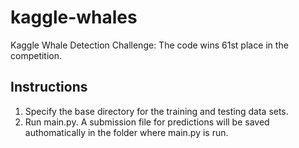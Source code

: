 kaggle-whales
=============

Kaggle Whale Detection Challenge: The code wins 61st place in the competition. 


Instructions
-----
1. Specify the base directory for the training and testing data sets.
2. Run main.py. A submission file for predictions will be saved authomatically in the folder where main.py is run.
